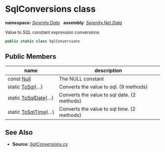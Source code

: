 # SqlConversions class
**namespace:** *[Serenity.Data](../README.md#serenity.data-namespace)*   **assembly**: *[Serenity.Net.Data](../README.md)*

Value to SQL constant expression conversions

```csharp
public static class SqlConversions
```

## Public Members

| name | description |
| --- | --- |
| const [Null](SqlConversions/Null.md) | The NULL constant |
| static [ToSql](SqlConversions/ToSql.md)(…) | Converts the value to sql. (9 methods) |
| static [ToSqlDate](SqlConversions/ToSqlDate.md)(…) | Converts the value to sql date. (2 methods) |
| static [ToSqlTime](SqlConversions/ToSqlTime.md)(…) | Converts the value to sql time. (2 methods) |

## See Also

* **Source:** *[SqlConversions.cs](https://github.com/serenity-is/Serenity/blob/master/src/Serenity.Net.Data/SqlHelpers/SqlConversions.cs)*